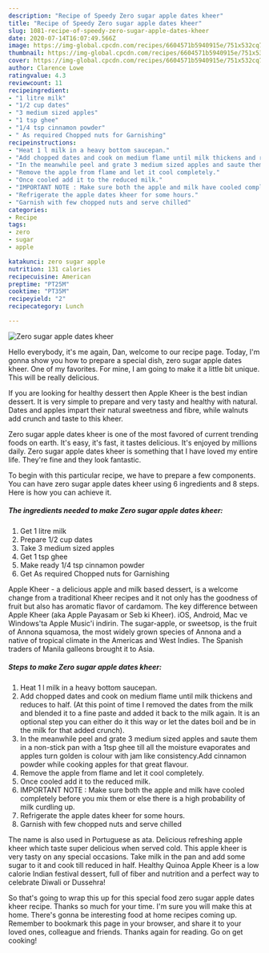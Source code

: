 ```yaml
---
description: "Recipe of Speedy Zero sugar apple dates kheer"
title: "Recipe of Speedy Zero sugar apple dates kheer"
slug: 1081-recipe-of-speedy-zero-sugar-apple-dates-kheer
date: 2020-07-14T16:07:49.566Z
image: https://img-global.cpcdn.com/recipes/6604571b5940915e/751x532cq70/zero-sugar-apple-dates-kheer-recipe-main-photo.jpg
thumbnail: https://img-global.cpcdn.com/recipes/6604571b5940915e/751x532cq70/zero-sugar-apple-dates-kheer-recipe-main-photo.jpg
cover: https://img-global.cpcdn.com/recipes/6604571b5940915e/751x532cq70/zero-sugar-apple-dates-kheer-recipe-main-photo.jpg
author: Clarence Lowe
ratingvalue: 4.3
reviewcount: 11
recipeingredient:
- "1 litre milk"
- "1/2 cup dates"
- "3 medium sized apples"
- "1 tsp ghee"
- "1/4 tsp cinnamon powder"
- " As required Chopped nuts for Garnishing"
recipeinstructions:
- "Heat 1 l milk in a heavy bottom saucepan."
- "Add chopped dates and cook on medium flame until milk thickens and reduces to half. (At this point of time I removed the dates from the milk and blended it to a fine paste and added it back to the milk again. It is an optional step you can either do it this way or let the dates boil and be in the milk for that added crunch)."
- "In the meanwhile peel and grate 3 medium sized apples and saute them in a non-stick pan with a 1tsp ghee till all the moisture evaporates and apples turn golden is colour with jam like consistency.Add cinnamon powder while cooking apples for that great flavour."
- "Remove the apple from flame and let it cool completely."
- "Once cooled add it to the reduced milk."
- "IMPORTANT NOTE : Make sure both the apple and milk have cooled completely before you mix them or else there is a high probability of milk curdling up."
- "Refrigerate the apple dates kheer for some hours."
- "Garnish with few chopped nuts and serve chilled"
categories:
- Recipe
tags:
- zero
- sugar
- apple

katakunci: zero sugar apple 
nutrition: 131 calories
recipecuisine: American
preptime: "PT25M"
cooktime: "PT35M"
recipeyield: "2"
recipecategory: Lunch

---
```



![Zero sugar apple dates kheer](https://img-global.cpcdn.com/recipes/6604571b5940915e/751x532cq70/zero-sugar-apple-dates-kheer-recipe-main-photo.jpg)

Hello everybody, it's me again, Dan, welcome to our recipe page. Today, I'm gonna show you how to prepare a special dish, zero sugar apple dates kheer. One of my favorites. For mine, I am going to make it a little bit unique. This will be really delicious.

If you are looking for healthy dessert then Apple Kheer is the best indian dessert. It is very simple to prepare and very tasty and healthy with natural. Dates and apples impart their natural sweetness and fibre, while walnuts add crunch and taste to this kheer.

Zero sugar apple dates kheer is one of the most favored of current trending foods on earth. It's easy, it's fast, it tastes delicious. It's enjoyed by millions daily. Zero sugar apple dates kheer is something that I have loved my entire life. They're fine and they look fantastic.


To begin with this particular recipe, we have to prepare a few components. You can have zero sugar apple dates kheer using 6 ingredients and 8 steps. Here is how you can achieve it.

<!--inarticleads1-->

##### The ingredients needed to make Zero sugar apple dates kheer:

1. Get 1 litre milk
1. Prepare 1/2 cup dates
1. Take 3 medium sized apples
1. Get 1 tsp ghee
1. Make ready 1/4 tsp cinnamon powder
1. Get  As required Chopped nuts for Garnishing


Apple Kheer - a delicious apple and milk based dessert, is a welcome change from a traditional Kheer recipes and it not only has the goodness of fruit but also has aromatic flavor of cardamom. The key difference between Apple Kheer (aka Apple Payasam or Seb ki Kheer). iOS, Android, Mac ve Windows&#39;ta Apple Music&#39;i indirin. The sugar-apple, or sweetsop, is the fruit of Annona squamosa, the most widely grown species of Annona and a native of tropical climate in the Americas and West Indies. The Spanish traders of Manila galleons brought it to Asia. 

<!--inarticleads2-->

##### Steps to make Zero sugar apple dates kheer:

1. Heat 1 l milk in a heavy bottom saucepan.
1. Add chopped dates and cook on medium flame until milk thickens and reduces to half. (At this point of time I removed the dates from the milk and blended it to a fine paste and added it back to the milk again. It is an optional step you can either do it this way or let the dates boil and be in the milk for that added crunch).
1. In the meanwhile peel and grate 3 medium sized apples and saute them in a non-stick pan with a 1tsp ghee till all the moisture evaporates and apples turn golden is colour with jam like consistency.Add cinnamon powder while cooking apples for that great flavour.
1. Remove the apple from flame and let it cool completely.
1. Once cooled add it to the reduced milk.
1. IMPORTANT NOTE : Make sure both the apple and milk have cooled completely before you mix them or else there is a high probability of milk curdling up.
1. Refrigerate the apple dates kheer for some hours.
1. Garnish with few chopped nuts and serve chilled


The name is also used in Portuguese as ata. Delicious refreshing apple kheer which taste super delicious when served cold. This apple kheer is very tasty on any special occasions. Take milk in the pan and add some sugar to it and cook till reduced in half. Healthy Quinoa Apple Kheer is a low calorie Indian festival dessert, full of fiber and nutrition and a perfect way to celebrate Diwali or Dussehra! 

So that's going to wrap this up for this special food zero sugar apple dates kheer recipe. Thanks so much for your time. I'm sure you will make this at home. There's gonna be interesting food at home recipes coming up. Remember to bookmark this page in your browser, and share it to your loved ones, colleague and friends. Thanks again for reading. Go on get cooking!
